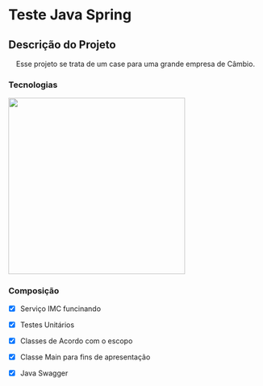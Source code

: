 # Teste Java Spring

## Descrição do Projeto
<p align="center">Esse projeto se trata de um case para uma grande empresa de Câmbio.</p>

### Tecnologias
<img src="[[1200px-Java_programming_language_logo svg](https://user-images.githubusercontent.com/79267693/221127367-b0262771-ff0c-47e8-a0ad-8a983824aa4f.png](https://cdn-icons-png.flaticon.com/512/226/226777.png)](https://cdn-icons-png.flaticon.com/512/3291/3291697.png)" width="350">

### Composição

- [x] Serviço IMC funcinando
- [x] Testes Unitários
- [x] Classes de Acordo com o escopo
- [x] Classe Main para fins de apresentação
- [x] Java Swagger

